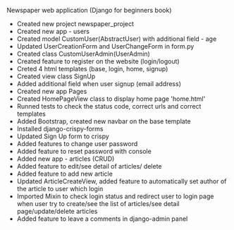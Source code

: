 
Newspaper web application (Django for beginners book)

- Created new project newspaper_project
- Created new app - users
- Created model CustomUser(AbstractUser) with additional field - age
- Updated UserCreationForm and UserChangeForm in form.py
- Created class CustomUserAdmin(UserAdmin)
- Created feature to register on the website (login/logout) 
- Creted 4 html templates (base, login, home, signup)
- Created view class SignUp
- Added additional field when user signup (email address)
- Created new app Pages
- Created HomePageView class to display home page 'home.html'
- Runned tests to check the status code, correct urls and correct templates
- Added Bootstrap, created new navbar on the base template
- Installed django-crispy-forms
- Updated Sign Up form to crispy
- Added features to change user password
- Added feature to reset password with console 
- Added new app - articles (CRUD)
- Added feature to edit/see detail of articles/ delete
- Added feature to add new article
- Updated ArticleCreateView, added feature to automatically set author of the article to user which login 
- Imported Mixin to check login status and redirect user to login page when user try to create/see the list of articles/see detail page/update/delete articles
- Added feature to leave a comments in django-admin panel
